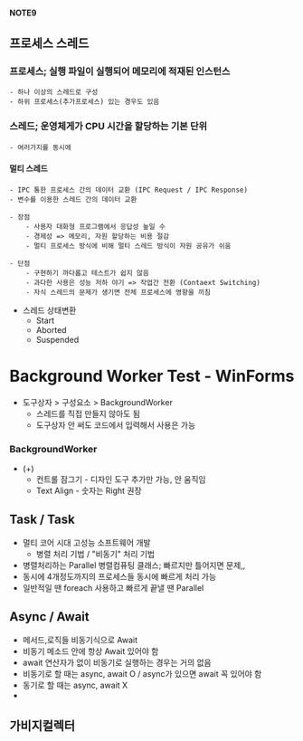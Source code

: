 #### NOTE9

## 프로세스 스레드

### 프로세스; 실행 파일이 실행되어 메모리에 적재된 인스턴스
    - 하나 이상의 스레드로 구성
    - 하위 프로세스(추가프로세스) 있는 경우도 있음

### 스레드; 운영체게가 CPU 시간을 할당하는 기본 단위
    - 여러가지를 동시에

#### 멀티 스레드 
    - IPC 통한 프로세스 간의 데이터 교환 (IPC Request / IPC Response)
    - 변수를 이용한 스레드 간의 데이터 교환

    - 장점
        - 사용자 대화형 프로그램에서 응답성 높일 수
        - 경제성 => 메모리, 자원 할당하는 비용 절감
        - 멀티 프로세스 방식에 비해 멀티 스레드 방식이 자원 공유가 쉬움

    - 단점
        - 구현하기 까다롭고 테스트가 쉽지 않음
        - 과다한 사용은 성능 저하 야기 => 작업간 전환 (Contaext Switching)
        - 자식 스레드의 문제가 생기면 전체 프로세스에 영향을 끼침

- 스레드 상태변환
    - Start 
    - Aborted
    - Suspended

# Background Worker Test - WinForms

- 도구상자 > 구성요소 > BackgroundWorker
    - 스레드를 직접 만들지 않아도 됨
    - 도구상자 안 써도 코드에서 입력해서 사용은 가능

### BackgroundWorker

- (+)
    - 컨트롤 잠그기 - 디자인 도구 추가만 가능, 안 움직임
    - Text Align - 숫자는 Right 권장


## Task / Task<TResult>
- 멀티 코어 시대 고성능 소프트웨어 개발
    - 병렬 처리 기법 / "비동기" 처리 기법
- 병렬처리하는 Parallel 병렬컴퓨팅 클래스; 빠르지만 틀어지면 문제,,
- 동시에 4개정도까지의 프로세스들 동시에 빠르게 처리 가능
- 일반적일 땐  foreach 사용하고 빠르게 끝낼 땐 Parallel





## Async / Await
- 메서드,로직들 비동기식으로 Await
- 비동기 메소드 안에 항상 Await 있어야 함
- await 연산자가 없이 비동기로 실행하는 경우는 거의 없음
- 비동기로 할 때는 async, await O / async가 있으면 await 꼭 있어야 함
- 동기로 할 때는 async, await X
- 

## 가비지컬렉터